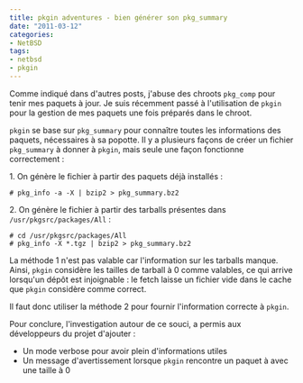 ```yaml
---
title: pkgin adventures - bien générer son pkg_summary
date: "2011-03-12"
categories:
- NetBSD
tags:
- netbsd
- pkgin
---
```


Comme indiqué dans d'autres posts, j'abuse des chroots `pkg_comp` pour
tenir mes paquets à jour. Je suis récemment passé à l'utilisation de
`pkgin` pour la gestion de mes paquets une fois préparés dans le chroot.

<!--more-->

`pkgin` se base sur `pkg_summary` pour connaître toutes les informations
des paquets, nécessaires à sa popotte. Il y a plusieurs façons de créer
un fichier `pkg_summary` à donner à `pkgin`, mais seule une façon
fonctionne correctement :

​1. On génère le fichier à partir des paquets déjà installés :

    
    # pkg_info -a -X | bzip2 > pkg_summary.bz2
    

​2. On génère le fichier à partir des tarballs présentes dans
`/usr/pkgsrc/packages/All` :

    
    # cd /usr/pkgsrc/packages/All
    # pkg_info -X *.tgz | bzip2 > pkg_summary.bz2
    

La méthode 1 n'est pas valable car l'information sur les tarballs
manque. Ainsi, `pkgin` considère les tailles de tarball à 0 comme
valables, ce qui arrive lorsqu'un dépôt est injoignable : le fetch
laisse un fichier vide dans le cache que `pkgin` considère comme
correct.

Il faut donc utiliser la méthode 2 pour fournir l'information correcte à
`pkgin`.

Pour conclure, l'investigation autour de ce souci, a permis aux
développeurs du projet d'ajouter :

-   Un mode verbose pour avoir plein d'informations utiles
-   Un message d'avertissement lorsque `pkgin` rencontre un paquet à
    avec une taille à 0
